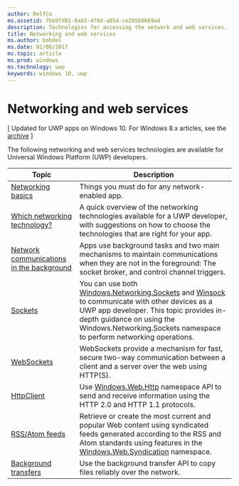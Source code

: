 ---author: DelfComs.assetid: 7bb9fd81-8ab5-4f8d-a854-ce285b0669a4description: Technologies for accessing the network and web services.title: Networking and web servicesms.author: bobdelms.date: 02/08/2017ms.topic: articlems.prod: windowsms.technology: uwpkeywords: windows 10, uwp---# Networking and web services\[ Updated for UWP apps on Windows 10. For Windows 8.x articles, see the [archive](http://go.microsoft.com/fwlink/p/?linkid=619132) \]The following networking and web services technologies are available for Universal Windows Platform (UWP) developers.| Topic                                                                                   | Description                                                                      ||-----------------------------------------------------------------------------------------|----------------------------------------------------------------------------------|| [Networking basics](networking-basics.md)                                               | Things you must do for any network-enabled app.                     || [Which networking technology?](which-networking-technology.md)                          | A quick overview of the networking technologies available for a UWP developer, with suggestions on how to choose the technologies that are right for your app.               || [Network communications in the background](network-communications-in-the-background.md) | Apps use background tasks and two main mechanisms to maintain communications when they are not in the foreground: The socket broker, and control channel triggers.                  || [Sockets](sockets.md)                                                                   | You can use both [Windows.Networking.Sockets](https://msdn.microsoft.com/library/windows/apps/xaml/windows.networking.sockets.aspx) and [Winsock](https://msdn.microsoft.com/library/windows/desktop/ms737523) to communicate with other devices as a UWP app developer. This topic provides in-depth guidance on using the Windows.Networking.Sockets namespace to perform networking operations. || [WebSockets](websockets.md)                                                             | WebSockets provide a mechanism for fast, secure two-way communication between a client and a server over the web using HTTP(S).                 || [HttpClient](httpclient.md)                                                             | Use [Windows.Web.Http](https://msdn.microsoft.com/library/windows/apps/dn279692) namespace API to send and receive information using the HTTP 2.0 and HTTP 1.1 protocols.             || [RSS/Atom feeds](web-feeds.md)                                                          | Retrieve or create the most current and popular Web content using syndicated feeds generated according to the RSS and Atom standards using features in the [Windows.Web.Syndication](https://msdn.microsoft.com/library/windows/apps/br243632) namespace.                   || [Background transfers](background-transfers.md)                                         | Use the background transfer API to copy files reliably over the network.           |